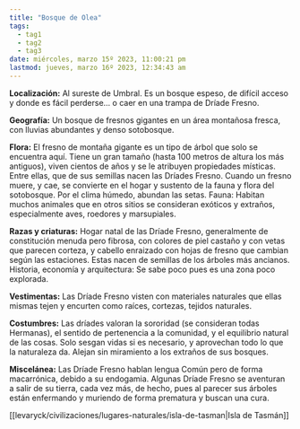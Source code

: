 ```yaml
---
title: "Bosque de Olea"
tags:
  - tag1
  - tag2
  - tag3
date: miércoles, marzo 15º 2023, 11:00:21 pm
lastmod: jueves, marzo 16º 2023, 12:34:43 am
---
```


**Localización:** Al sureste de Umbral. Es un bosque espeso, de difícil acceso y donde es fácil perderse… o caer en una trampa de Dríade Fresno.

**Geografía:** Un bosque de fresnos gigantes en un área montañosa fresca, con lluvias abundantes y denso sotobosque.

**Flora:** El fresno de montaña gigante es un tipo de árbol que solo se encuentra aquí. Tiene un gran tamaño (hasta 100 metros de altura los más antiguos), viven cientos de años y se le atribuyen propiedades místicas. Entre ellas, que de sus semillas nacen las Dríades Fresno. Cuando un fresno muere, y cae, se convierte en el hogar y sustento de la fauna y flora del sotobosque. Por el clima húmedo, abundan las setas. Fauna: Habitan muchos animales que en otros sitios se consideran exóticos y extraños, especialmente aves, roedores y marsupiales.

**Razas y criaturas:** Hogar natal de las Dríade Fresno, generalmente de constitución menuda pero fibrosa, con colores de piel castaño y con vetas que parecen corteza, y cabello enraizado con hojas de fresno que cambian según las estaciones. Estas nacen de semillas de los árboles más ancianos. Historia, economía y arquitectura: Se sabe poco pues es una zona poco explorada.

**Vestimentas:** Las Dríade Fresno visten con materiales naturales que ellas mismas tejen y encurten como raíces, cortezas, tejidos naturales.

**Costumbres:** Las dríades valoran la sororidad (se consideran todas Hermanas), el sentido de pertenencia a la comunidad, y el equilibrio natural de las cosas. Solo sesgan vidas si es necesario, y aprovechan todo lo que la naturaleza da. Alejan sin miramiento a los extraños de sus bosques.

**Miscelánea:** Las Dríade Fresno hablan lengua Común pero de forma macarrónica, debido a su endogamia. Algunas Dríade Fresno se aventuran a salir de su tierra, cada vez más, de hecho, pues al parecer sus árboles están enfermando y muriendo de forma prematura y buscan una cura.

[[levaryck/civilizaciones/lugares-naturales/isla-de-tasman|Isla de Tasmán]]